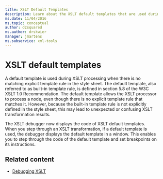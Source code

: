 ```yaml
---
title: XSLT Default Templates
description: Learn about the XSLT default templates that are used during XSLT processing when there is no matching explicit template rule in the style sheet.
ms.date: 11/04/2016
ms.topic: conceptual
author: dzsquared
ms.author: drskwier
manager: jmartens
ms.subservice: xml-tools
---
```

# XSLT default templates


A default template is used during XSLT processing when there is no matching explicit template rule in the style sheet. The default template, also referred to as built-in template rule, is defined in section 5.8 of the W3C XSLT 1.0 Recommendation. The default template allows the XSLT processor to process a node, even though there is no explicit template rule that matches it. However, because the built-in template rule is not explicitly defined in the style sheet, this may lead to unexpected or confusing XSLT transformation results.

The XSLT debugger now displays the code of XSLT default templates. When you step through an XSLT transformation, if a default template is used, the debugger displays the default template in a window. This enables you to step through the code of the default template and set breakpoints on its instructions.

## Related content

- [Debugging XSLT](../xml-tools/debugging-xslt.md)
